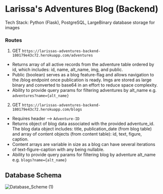 # Larissa's Adventures Blog (Backend)

Tech Stack: Python (Flask), PostgreSQL, LargeBinary database storage for images

### Routes
1. GET `https://larissas-adventures-backend-180179e43c72.herokuapp.com/adventures`
- Returns array of all active records from the adventure table ordered by id, which includes: id, name, alt_name, img, and public.
- Public (boolean) serves as a blog feature-flag and allows navigation to the /blog endpoint once publication is ready. Imgs are stored as large binary and converted to base64 in an effort to reduce space complexity.
- Ability to provide query params for filtering adventures by alt_name e.g. `adventures?name={alt_name}`

2. GET `https://larissas-adventures-backend-180179e43c72.herokuapp.com/blogs`
- Requires header --> `Adventure-ID`
- Returns object of blog data associated with the provided adventure_id. The blog data object includes: title, publication_date (from blog table) and array of content objects (from content table): id, text, figure, caption.
- Content arrays are variable in size as a blog can have several iterations of text-figure-caption with any being nullable.
- Ability to provide query params for filtering blog by adventure alt_name e.g. `blogs?name={alt_name}`

## Database Schema
![Database_Scheme (1)](https://github.com/user-attachments/assets/1376242f-f2a1-401b-97c0-238916a40e52)
